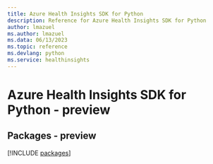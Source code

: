 ```yaml
---
title: Azure Health Insights SDK for Python
description: Reference for Azure Health Insights SDK for Python
author: lmazuel
ms.author: lmazuel
ms.data: 06/13/2023
ms.topic: reference
ms.devlang: python
ms.service: healthinsights
---
```

# Azure Health Insights SDK for Python - preview
## Packages - preview
[!INCLUDE [packages](health-insights-index.md)]